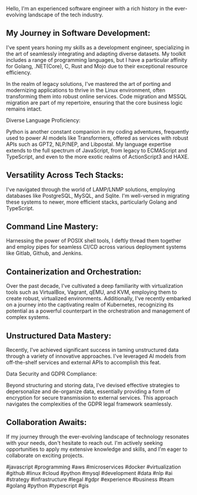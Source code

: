 Hello, I'm an experienced software engineer with a rich history in the ever-evolving landscape of the tech industry.

## My Journey in Software Development:

I've spent years honing my skills as a development engineer, specializing in the art of seamlessly integrating and adapting diverse datasets. My toolkit includes a range of programming languages, but I have a particular affinity for Golang, .NET(Core), C, Rust and Mojo due to their exceptional resource efficiency.

In the realm of legacy solutions, I've mastered the art of porting and modernizing applications to thrive in the Linux environment, often transforming them into robust online services. Code migration and MSSQL migration are part of my repertoire, ensuring that the core business logic remains intact.

Diverse Language Proficiency:

Python is another constant companion in my coding adventures, frequently used to power AI models like Transformers, offered as services with robust APIs such as GPT2, NLP/NEP, and Libpostal. My language expertise extends to the full spectrum of JavaScript, from legacy to ECMAScript and TypeScript, and even to the more exotic realms of ActionScript3 and HAXE.

## Versatility Across Tech Stacks:

I've navigated through the world of LAMP/LNMP solutions, employing databases like PostgreSQL, MySQL, and Sqlite. I'm well-versed in migrating these systems to newer, more efficient stacks, particularly Golang and TypeScript.

## Command Line Mastery:

Harnessing the power of POSIX shell tools, I deftly thread them together and employ pipes for seamless CI/CD across various deployment systems like Gitlab, Github, and Jenkins.

## Containerization and Orchestration:

Over the past decade, I've cultivated a deep familiarity with virtualization tools such as VirtualBox, Vagrant, qEMU, and KVM, employing them to create robust, virtualized environments. Additionally, I've recently embarked on a journey into the captivating realm of Kubernetes, recognizing its potential as a powerful counterpart in the orchestration and management of complex systems.

## Unstructured Data Mastery:

Recently, I've achieved significant success in taming unstructured data through a variety of innovative approaches. I've leveraged AI models from off-the-shelf services and external APIs to accomplish this feat.

Data Security and GDPR Compliance:

Beyond structuring and storing data, I've devised effective strategies to depersonalize and de-organize data, essentially providing a form of encryption for secure transmission to external services. This approach navigates the complexities of the GDPR legal framework seamlessly.

## Collaboration Awaits:

If my journey through the ever-evolving landscape of technology resonates with your needs, don't hesitate to reach out. I'm actively seeking opportunities to apply my extensive knowledge and skills, and I'm eager to collaborate on exciting projects.

#javascript #programming #aws #microservices #docker #virtualization #github #linux #cloud #python #mysql #development #data #nlp #ai #strategy #infrastructure #legal #gdpr #experience #business #team #golang #python #typescript #gis
